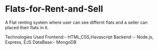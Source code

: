 # Flats-for-Rent-and-Sell
A Flat renting system where user can see differnt flats and a seller can placed their flats in it.

Technologies Used
Frontend:- HTML,CSS,Havascript
Backend :- Node.js, Express, EJS
DataBase:- MongoDB

